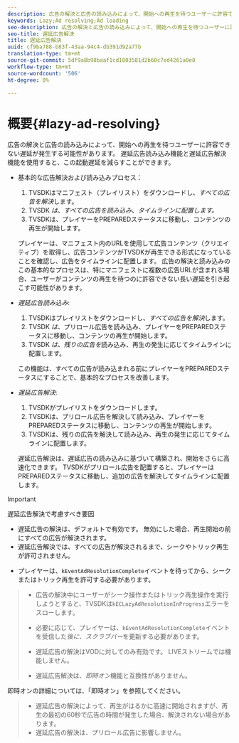 ```yaml
---
description: 広告の解決と広告の読み込みによって、開始への再生を待つユーザーに許容できない遅延が発生する可能性があります。 遅延広告読み込み機能と遅延広告解決機能を使用すると、この起動遅延を減らすことができます。
keywords: Lazy;Ad resolving;Ad loading
seo-description: 広告の解決と広告の読み込みによって、開始への再生を待つユーザーに許容できない遅延が発生する可能性があります。 遅延広告読み込み機能と遅延広告解決機能を使用すると、この起動遅延を減らすことができます。
seo-title: 遅延広告解決
title: 遅延広告解決
uuid: cf9ba788-b83f-43aa-94c4-db391d92a77b
translation-type: tm+mt
source-git-commit: 5df9a8b98baaf1cd1803581d2b60c7ed4261a0e8
workflow-type: tm+mt
source-wordcount: '506'
ht-degree: 0%

---
```



# 概要{#lazy-ad-resolving}

広告の解決と広告の読み込みによって、開始への再生を待つユーザーに許容できない遅延が発生する可能性があります。 遅延広告読み込み機能と遅延広告解決機能を使用すると、この起動遅延を減らすことができます。

* 基本的な広告解決および読み込みプロセス：

   1. TVSDKはマニフェスト（プレイリスト）をダウンロードし、*すべての広告を解決*&#x200B;します。
   1. TVSDK *は、すべての広告を読み込み、タイムラインに配置します。*
   1. TVSDKは、プレイヤーをPREPAREDステータスに移動し、コンテンツの再生が開始します。

   プレイヤーは、マニフェスト内のURLを使用して広告コンテンツ（クリエイティブ）を取得し、広告コンテンツがTVSDKが再生できる形式になっていることを確認し、広告をタイムラインに配置します。 広告の解決と読み込みのこの基本的なプロセスは、特にマニフェストに複数の広告URLが含まれる場合、ユーザーがコンテンツの再生を待つのに許容できない長い遅延を引き起こす可能性があります。

* *遅延広告読み込み*:

   1. TVSDKはプレイリストをダウンロードし、*すべての広告を解決*&#x200B;します。
   1. TVSDK *は、*&#x200B;プリロール広告を読み込み、プレイヤーをPREPAREDステータスに移動し、コンテンツの再生が開始します。
   1. TVSDK *は、残りの広告を*&#x200B;読み込み、再生の発生に応じてタイムラインに配置します。

   この機能は、すべての広告が読み込まれる前にプレイヤーをPREPAREDステータスにすることで、基本的なプロセスを改善します。

* *遅延広告解決*:

   1. TVSDKがプレイリストをダウンロードします。
   1. TVSDKは、プリロール広告を解決して読み込み、プレイヤーをPREPAREDステータスに移動し、コンテンツの再生が開始します。
   1. TVSDKは、残りの広告を解決して読み込み、再生の発生に応じてタイムラインに配置します。

   遅延広告解決は、遅延広告の読み込みに基づいて構築され、開始をさらに高速化できます。 TVSDKがプリロール広告を配置すると、プレイヤーはPREPAREDステータスに移動し、追加の広告を解決してタイムラインに配置します。

>[!IMPORTANT]
>
>遅延広告解決で考慮すべき要因
>
>* 遅延広告の解決は、デフォルトで有効です。 無効にした場合、再生開始の前にすべての広告が解決されます。
>* 遅延広告解決では、すべての広告が解決されるまで、シークやトリック再生が許可されません。

   >
   >    
   * プレイヤーは、`kEventAdResolutionComplete`イベントを待ってから、シークまたはトリック再生を許可する必要があります。
   >    * 広告の解決中にユーザーがシーク操作またはトリック再生操作を実行しようとすると、TVSDKは`kECLazyAdResolutionInProgress`エラーをスローします。
   >    * 必要に応じて、プレイヤーは、`kEventAdResolutionComplete`イベントを受信した&#x200B;*後に、スクラブバー*&#x200B;を更新する必要があります。
>
>* 遅延広告の解決はVODに対してのみ有効です。 LIVEストリームでは機能しません。
>* 遅延広告解決は、*即時オン*&#x200B;機能と互換性がありません。

>
>  

即時オンの詳細については、「即時オン」を参照してください。
>
>* 遅延広告の解決によって、再生がはるかに高速に開始されますが、再生の最初の60秒で広告の時間が発生した場合、解決されない場合があります。
>* 遅延広告の解決は、プリロール広告に影響しません。
